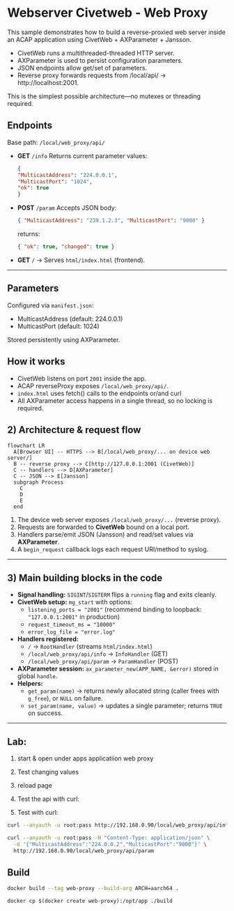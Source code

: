 # Webserver Civetweb - Web Proxy

This sample demonstrates how to build a reverse-proxied web server inside an ACAP application using CivetWeb + AXParameter + Jansson.

- CivetWeb runs a multithreaded-threaded HTTP server.
- AXParameter is used to persist configuration parameters.
- JSON endpoints allow get/set of parameters.
- Reverse proxy forwards requests from /local/api/ → http://localhost:2001.

This is the simplest possible architecture—no mutexes or threading required.

## Endpoints

Base path: `/local/web_proxy/api/`

- **GET** `/info`
    Returns current parameter values:

    ```json
    {
    "MulticastAddress": "224.0.0.1",
    "MulticastPort": "1024",
    "ok": true
    }
    ```
- **POST** `/param`
    Accepts JSON body:

    ```json
    { "MulticastAddress": "239.1.2.3", "MulticastPort": "9000" }
    ```

    returns:
    ```json
    { "ok": true, "changed": true }
    ```

- **GET** `/` → Serves `html/index.html` (frontend).

---

## Parameters

Configured via `manifest.json`:

- MulticastAddress (default: 224.0.0.1)
- MulticastPort (default: 1024)

Stored persistently using AXParameter.

## How it works

- CivetWeb listens on port `2001` inside the app.
- ACAP reverseProxy exposes `/local/web_proxy/api/`.
- `index.html` uses fetch() calls to the endpoints or/and curl
- All AXParameter access happens in a single thread, so no locking is required.

## 2) Architecture & request flow

```mermaid
flowchart LR
  A[Browser UI] -- HTTPS --> B[/local/web_proxy/... on device web server/]
  B -- reverse proxy --> C[http://127.0.0.1:2001 (CivetWeb)]
  C -- handlers --> D[AXParameter]
  C -- JSON --> E[Jansson]
  subgraph Process
    C
    D
    E
  end
```

1. The device web server exposes `/local/web_proxy/...` (reverse proxy).
2. Requests are forwarded to **CivetWeb** bound on a local port.
3. Handlers parse/emit JSON (Jansson) and read/set values via **AXParameter**.
4. A `begin_request` callback logs each request URI/method to syslog.

---

## 3) Main building blocks in the code

- **Signal handling:** `SIGINT`/`SIGTERM` flips a `running` flag and exits cleanly.
- **CivetWeb setup:** `mg_start` with options:
  - `listening_ports = "2001"` (recommend binding to loopback: `"127.0.0.1:2001"` in production)
  - `request_timeout_ms = "10000"`
  - `error_log_file = "error.log"`
- **Handlers registered:**
  - `/` → `RootHandler` (streams `html/index.html`)
  - `/local/web_proxy/api/info` → `InfoHandler` (GET)
  - `/local/web_proxy/api/param` → `ParamHandler` (POST)
- **AXParameter session:** `ax_parameter_new(APP_NAME, &error)` stored in global `handle`.
- **Helpers:**
  - `get_param(name)` → returns newly allocated string (caller frees with `g_free`), or `NULL` on failure.
  - `set_param(name, value)` → updates a single parameter; returns `TRUE` on success.

---

## Lab:

1. start & open under apps applicatiion web proxy
2. Test changing values
3. reload page

4. Test the api with curl:

3. Test with curl:

```bash
curl --anyauth -u root:pass http://192.168.0.90/local/web_proxy/api/info
```

```bash
curl --anyauth -u root:pass -H "Content-Type: application/json" \
  -d '{"MulticastAddress":"224.0.0.2","MulticastPort":"9000"}' \
  http://192.168.0.90/local/web_proxy/api/param

```

## Build

```bash
docker build --tag web-proxy --build-arg ARCH=aarch64 .

```
```bash
docker cp $(docker create web-proxy):/opt/app ./build

```
